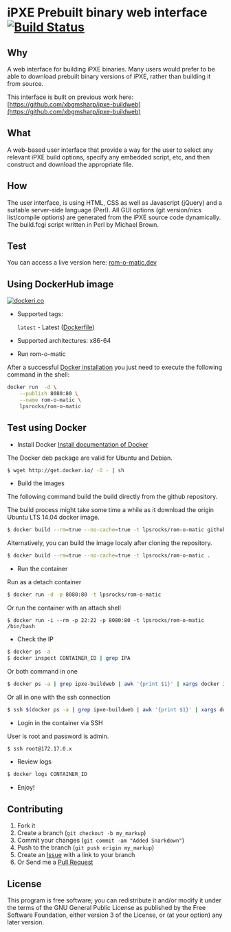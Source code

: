 iPXE Prebuilt binary web interface [![Build Status](https://travis-ci.com/lps-rocks/rom-o-matic.svg?branch=master)](https://travis-ci.com/lps-rocks/rom-o-matic)
=====

## Why
A web interface for building iPXE binaries. Many users would prefer to be able to download prebuilt binary versions of iPXE, rather than building it from source.

This interface is built on previous work here: [https://github.com/xbgmsharp/ipxe-buildweb](https://github.com/xbgmsharp/ipxe-buildweb)

## What
A web-based user interface that provide a way for the user to select any relevant iPXE build options, specify any embedded script, etc, and then construct and download the appropriate file.

## How
The user interface, is using HTML, CSS as well as Javascript (jQuery) and a suitable server-side language (Perl).
All GUI options (git version/nics list/compile options) are generated from the iPXE source code dynamically.
The build.fcgi script written in Perl by Michael Brown.

## Test
You can access a live version here: [rom-o-matic.dev](http://rom-o-matic.dev)

## Using DockerHub image

[![dockeri.co](https://dockeri.co/image/lpsrocks/rom-o-matic)](https://hub.docker.com/r/lpsrocks/rom-o-matic)

* Supported tags:

    `latest` - Latest ([Dockerfile](https://github.com/lps-rocks/rom-o-matic/blob/master/Dockerfile))

* Supported architectures: x86-64

* Run rom-o-matic 

After a successful [Docker installation](https://docs.docker.com/engine/installation/) you just need to execute the following command in the shell:

```bash
docker run  -d \
	--publish 8080:80 \
	--name rom-o-matic \
    lpsrocks/rom-o-matic	
```

## Test using Docker

* Install Docker
[Install documentation of Docker](https://docs.docker.com/engine/installation/)

The Docker deb package are valid for Ubuntu and Debian.

```bash
$ wget http://get.docker.io/ -O - | sh
```

* Build the images

The following command build the build directly from the github repository.

The build process might take some time a while as it download the origin Ubuntu LTS 14.04 docker image.
```bash
$ docker build --rm=true --no-cache=true -t lpsrocks/rom-o-matic github.com/lps-rocks/rom-o-matic.git
```

Alternatively, you can build the image localy after cloning the repository.
```bash
$ docker build --rm=true --no-cache=true -t lpsrocks/rom-o-matic .
```

* Run the container

Run as a detach container
```bash
$ docker run -d -p 8080:80 -t lpsrocks/rom-o-matic
```

Or run the container with an attach shell
```
$ docker run -i --rm -p 22:22 -p 8080:80 -t lpsrocks/rom-o-matic /bin/bash
```

* Check the IP

```bash
$ docker ps -a
$ docker inspect CONTAINER_ID | grep IPA
```

Or both command in one
```bash
$ docker ps -a | grep ipxe-buildweb | awk '{print $1}' | xargs docker inspect | grep IPAddress
```

Or all in one with the ssh connection
```bash
$ ssh $(docker ps -a | grep ipxe-buildweb | awk '{print $1}' | xargs docker inspect | grep IPAddress | awk '{print $2}' | tr -d '"' | tr -d ',' )
```

* Login in the container via SSH

User is root and password is admin.

```bash
$ ssh root@172.17.0.x
```

* Review logs

```bash
$ docker logs CONTAINER_ID
```

* Enjoy!

## Contributing

1. Fork it
2. Create a branch (`git checkout -b my_markup`)
3. Commit your changes (`git commit -am "Added Snarkdown"`)
4. Push to the branch (`git push origin my_markup`)
5. Create an [Issue][1] with a link to your branch
6. Or Send me a [Pull Request][2]

[1]: https://github.com/lpsrocks/rom-o-matic/issues
[2]: https://github.com/lpsrocks/rom-o-matic/pull/new/master

## License
This program is free software; you can redistribute it and/or modify it under the terms of the GNU General Public License as published by the Free Software Foundation, either version 3 of the License, or (at your option) any later version.
